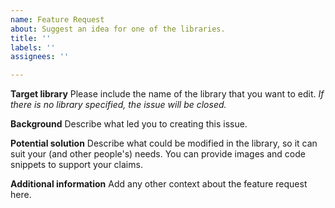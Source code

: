 ```yaml
---
name: Feature Request
about: Suggest an idea for one of the libraries.
title: ''
labels: ''
assignees: ''

---
```


**Target library**
Please include the name of the library that you want to edit. *If there is no library specified, the issue will be closed.*

**Background**
Describe what led you to creating this issue.

**Potential solution**
Describe what could be modified in the library, so it can suit your (and other people's) needs.
You can provide images and code snippets to support your claims.

**Additional information**
Add any other context about the feature request here.

